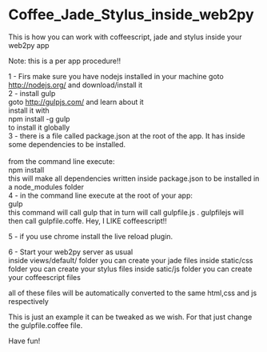 Coffee_Jade_Stylus_inside_web2py
================================

This is how you can work with coffeescript, jade and stylus inside your web2py app



Note: this is a per app procedure!!

1 - Firs make sure you have nodejs installed in your machine
    goto http://nodejs.org/ and download/install it<br>
2 - install gulp<br>
    goto http://gulpjs.com/ and learn about it<br>
    install it with<br>
    npm install -g gulp <br>
    to install it globally<br>
3 - there is a file called package.json at the root of the app. It has inside some dependencies to be installed.<br>    
  from the command line execute:<br>
  npm install<br>
  this will make all dependencies written inside package.json to be installed in a node_modules folder<br>
4 - in the command line execute at the root of your app:<br>
  gulp<br>
  this command will call gulp that in turn will call gulpfile.js . gulpfilejs will then call gulpfile.coffe. Hey, I LIKE coffeescript!!<br>

5 - if you use chrome install the live reload plugin.

6 - Start your web2py server as usual<br>
  inside views/default/ folder you can create your jade files
  inside static/css folder you can create your stylus files
  inside satic/js folder you can create your coffeescript files
  
  all of these files will be automatically converted to the same html,css and js respectively
  
  This is just an example it can be tweaked as we wish. For that just change the gulpfile.coffee file.
  
  Have fun!

